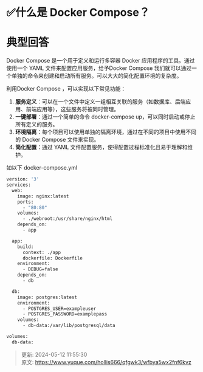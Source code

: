 # ✅什么是 Docker Compose？

# 典型回答


Docker Compose 是一个用于定义和运行多容器 Docker 应用程序的工具。通过使用一个 YAML 文件来配置应用服务，给予Docker Compose 我们就可以通过一个单独的命令来创建和启动所有服务。可以大大的简化配置环境的复杂度。



利用Docker Compose ，可以实现以下常见功能：



1. **服务定义**：可以在一个文件中定义一组相互关联的服务（如数据库、后端应用、前端应用等），这些服务将被同时管理。
2. **一键部署**：通过一个简单的命令 docker-compose up，可以同时启动或停止所有定义的服务。
3. **环境隔离**：每个项目可以使用单独的隔离环境，通过在不同的项目中使用不同的 Docker Compose 文件来实现。
4. **简化配置**：通过 YAML 文件配置服务，使得配置过程标准化且易于理解和维护。



如以下 docker-compose.yml



```dockerfile
version: '3'
services:
  web:
    image: nginx:latest
    ports:
      - "80:80"
    volumes:
      - ./webroot:/usr/share/nginx/html
    depends_on:
      - app

  app:
    build:
      context: ./app
      dockerfile: Dockerfile
    environment:
      - DEBUG=false
    depends_on:
      - db

  db:
    image: postgres:latest
    environment:
      - POSTGRES_USER=exampleuser
      - POSTGRES_PASSWORD=examplepass
    volumes:
      - db-data:/var/lib/postgresql/data

volumes:
  db-data:
```



> 更新: 2024-05-12 11:55:30  
> 原文: <https://www.yuque.com/hollis666/qfgwk3/wfbya5wx2fnf6kvz>